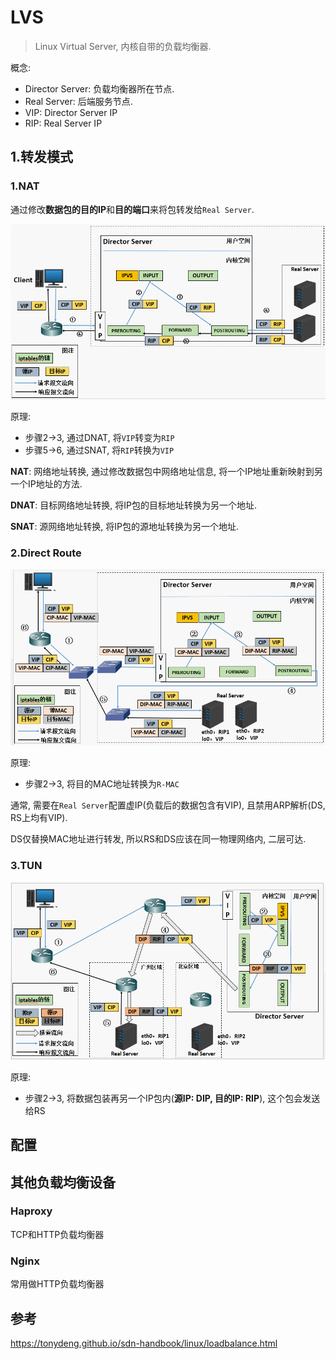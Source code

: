 # LVS

> Linux Virtual Server, 内核自带的负载均衡器.

概念:

- Director Server: 负载均衡器所在节点.
- Real Server: 后端服务节点.
- VIP: Director Server IP
- RIP: Real Server IP 

## 1.转发模式

### 1.NAT

通过修改**数据包的目的IP**和**目的端口**来将包转发给`Real Server`.

![NAT](./image/lvs-nat.png)

原理:

- 步骤2->3, 通过DNAT, 将`VIP`转变为`RIP`
- 步骤5->6, 通过SNAT, 将`RIP`转换为`VIP`

**NAT**: 网络地址转换, 通过修改数据包中网络地址信息, 将一个IP地址重新映射到另一个IP地址的方法.

**DNAT**: 目标网络地址转换, 将IP包的目标地址转换为另一个地址.

**SNAT**: 源网络地址转换, 将IP包的源地址转换为另一个地址.

### 2.Direct Route

![DR](./image/lvs-dr.png)

原理: 

- 步骤2->3, 将目的MAC地址转换为`R-MAC`

通常, 需要在`Real Server`配置虚IP(负载后的数据包含有VIP), 且禁用ARP解析(DS, RS上均有VIP).

DS仅替换MAC地址进行转发, 所以RS和DS应该在同一物理网络内, 二层可达.

### 3.TUN

![TUN](./image/lvs-tun.png)

原理:

- 步骤2->3, 将数据包装再另一个IP包内(**源IP: DIP, 目的IP: RIP**), 这个包会发送给RS

## 配置

## 其他负载均衡设备

### Haproxy

TCP和HTTP负载均衡器

### Nginx

常用做HTTP负载均衡器

## 参考

https://tonydeng.github.io/sdn-handbook/linux/loadbalance.html

